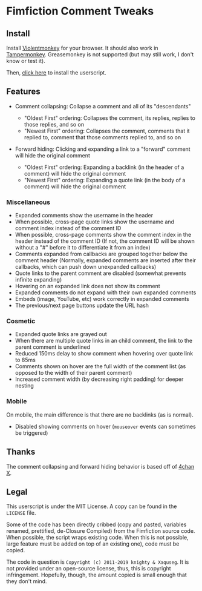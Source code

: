 # Fimfiction Comment Tweaks

## Install

Install [Violentmonkey](https://violentmonkey.github.io/get-it/) for your browser. It should also work in [Tampermonkey](https://www.tampermonkey.net/). Greasemonkey is not supported (but may still work, I don't know or test it).

Then, [click here](https://github.com/PluieElectrique/fimfic-comment-tweaks/raw/master/comment-tweaks.user.js) to install the userscript.

## Features

* Comment collapsing: Collapse a comment and all of its "descendants"
    * "Oldest First" ordering: Collapses the comment, its replies, replies to those replies, and so on
    * "Newest First" ordering: Collapses the comment, comments that it replied to, comment that those comments replied to, and so on

* Forward hiding: Clicking and expanding a link to a "forward" comment will hide the original comment
    * "Oldest First" ordering: Expanding a backlink (in the header of a comment) will hide the original comment
    * "Newest First" ordering: Expanding a quote link (in the body of a comment) will hide the original comment

### Miscellaneous

* Expanded comments show the username in the header
* When possible, cross-page quote links show the username and comment index instead of the comment ID
* When possible, cross-page comments show the comment index in the header instead of the comment ID (If not, the comment ID will be shown without a "#" before it to differentiate it from an index)
* Comments expanded from callbacks are grouped together below the comment header (Normally, expanded comments are inserted after their callbacks, which can push down unexpanded callbacks)
* Quote links to the parent comment are disabled (somewhat prevents infinite expanding)
* Hovering on an expanded link does not show its comment
* Expanded comments do not expand with their own expanded comments
* Embeds (image, YouTube, etc) work correctly in expanded comments
* The previous/next page buttons update the URL hash

### Cosmetic

* Expanded quote links are grayed out
* When there are multiple quote links in an child comment, the link to the parent comment is underlined
* Reduced 150ms delay to show comment when hovering over quote link to 85ms
* Comments shown on hover are the full width of the comment list (as opposed to the width of their parent comment)
* Increased comment width (by decreasing right padding) for deeper nesting

### Mobile

On mobile, the main difference is that there are no backlinks (as is normal).

* Disabled showing comments on hover (`mouseover` events can sometimes be triggered)

## Thanks

The comment collapsing and forward hiding behavior is based off of [4chan X](https://www.4chan-x.net/).

## Legal

This userscript is under the MIT License. A copy can be found in the `LICENSE` file.

Some of the code has been directly cribbed (copy and pasted, variables renamed, prettified, de-Closure Compiled) from the Fimfiction source code. When possible, the script wraps existing code. When this is not possible, large feature must be added on top of an existing one), code must be copied.

The code in question is `Copyright (c) 2011-2019 knighty & Xaquseg`. It is not provided under an open-source license, thus, this is copyright infringement. Hopefully, though, the amount copied is small enough that they don't mind.
